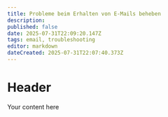 ```yaml
---
title: Probleme beim Erhalten von E-Mails beheben
description: 
published: false
date: 2025-07-31T22:09:20.147Z
tags: email, troubleshooting
editor: markdown
dateCreated: 2025-07-31T22:07:40.373Z
---
```


# Header
Your content here